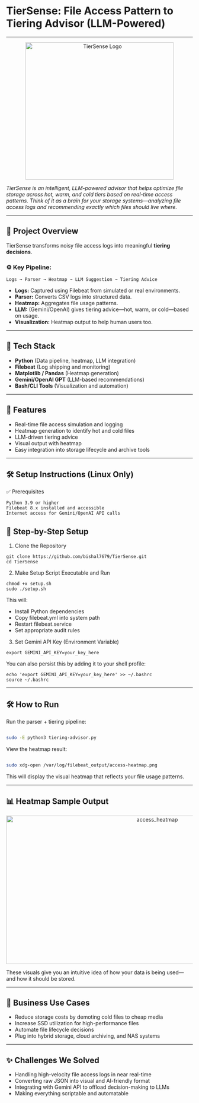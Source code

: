 # **TierSense: File Access Pattern to Tiering Advisor (LLM-Powered)**

---
<p align="center">
<img src="https://github.com/user-attachments/assets/ef229501-4a49-48b2-b06d-cee521be674a" alt="TierSense Logo" width="400" height="370"/>
</p>

*TierSense is an intelligent, LLM-powered advisor that helps optimize file storage across hot, warm, and cold tiers based on real-time access patterns. Think of it as a brain for your storage systems—analyzing file access logs and recommending exactly which files should live where.*
 
---
 
## 📌 Project Overview
 
TierSense transforms noisy file access logs into meaningful **tiering decisions**.
 
### ⚙️ Key Pipeline:

```
Logs → Parser → Heatmap → LLM Suggestion → Tiering Advice
```
- **Logs:** Captured using Filebeat from simulated or real environments.
- **Parser:** Converts CSV logs into structured data.
- **Heatmap:** Aggregates file usage patterns.
- **LLM:** (Gemini/OpenAI) gives tiering advice—hot, warm, or cold—based on usage.
- **Visualization:** Heatmap output to help human users too.
 
---
 
## 🧪 Tech Stack
 
- **Python** (Data pipeline, heatmap, LLM integration)
- **Filebeat** (Log shipping and monitoring)
- **Matplotlib / Pandas** (Heatmap generation)
- **Gemini/OpenAI GPT** (LLM-based recommendations)
- **Bash/CLI Tools** (Visualization and automation)
 
---
 
## 🚀 Features
 
- Real-time file access simulation and logging
- Heatmap generation to identify hot and cold files
- LLM-driven tiering advice
- Visual output with heatmap
- Easy integration into storage lifecycle and archive tools
 
---
 
## 🛠️ Setup Instructions (Linux Only)

✅ Prerequisites
```
Python 3.9 or higher
Filebeat 8.x installed and accessible
Internet access for Gemini/OpenAI API calls
```
## 🔧 Step-by-Step Setup
1. Clone the Repository
```
git clone https://github.com/bishal7679/TierSense.git
cd TierSense
```
2. Make Setup Script Executable and Run
```
chmod +x setup.sh
sudo ./setup.sh
```
This will:
- Install Python dependencies
- Copy filebeat.yml into system path
- Restart filebeat.service
- Set appropriate audit rules

3. Set Gemini API Key (Environment Variable)
```
export GEMINI_API_KEY=your_key_here
```
You can also persist this by adding it to your shell profile:
```
echo 'export GEMINI_API_KEY=your_key_here' >> ~/.bashrc
source ~/.bashrc
 ```
---

## 🛠 How to Run

Run the parser + tiering pipeline:
 
```bash

sudo -E python3 tiering-advisor.py

```

View the heatmap result:
 
```bash

sudo xdg-open /var/log/filebeat_output/access-heatmap.png

```
This will display the visual heatmap that reflects your file usage patterns.

---

## 📊 Heatmap Sample Output

<p align="center">
<img src="https://github.com/user-attachments/assets/a82ffe0c-84fd-4049-add4-eabc80040cf2" alt="access_heatmap" width="800" height="400"/>
</p>

These visuals give you an intuitive idea of how your data is being used—and how it should be stored.
 
---

## 💼 Business Use Cases

  - Reduce storage costs by demoting cold files to cheap media
  - Increase SSD utilization for high-performance files
  - Automate file lifecycle decisions
  - Plug into hybrid storage, cloud archiving, and NAS systems
 
---

## ✨ Challenges We Solved

  - Handling high-velocity file access logs in near real-time
  - Converting raw JSON into visual and AI-friendly format
  - Integrating with Gemini API to offload decision-making to LLMs
  - Making everything scriptable and automatable
